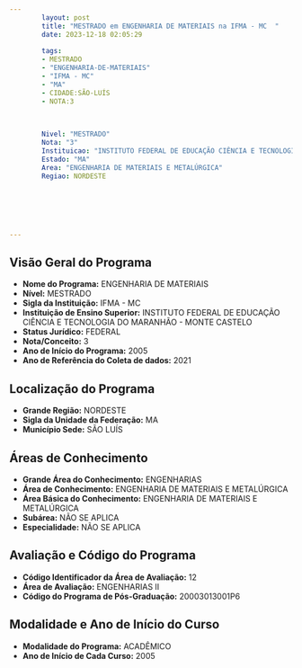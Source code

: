 ```yaml
---
        layout: post
        title: "MESTRADO em ENGENHARIA DE MATERIAIS na IFMA - MC  "
        date: 2023-12-18 02:05:29
     
        tags:
        - MESTRADO
        - "ENGENHARIA-DE-MATERIAIS"
        - "IFMA - MC"
        - "MA"
        - CIDADE:SÃO-LUÍS
        - NOTA:3
        
       

        Nivel: "MESTRADO"
        Nota: "3"
        Instituicao: "INSTITUTO FEDERAL DE EDUCAÇÃO CIÊNCIA E TECNOLOGIA DO MARANHÃO - MONTE CASTELO"
        Estado: "MA"
        Area: "ENGENHARIA DE MATERIAIS E METALÚRGICA"
        Regiao: NORDESTE
        
        
        
        
        
        
---
```

## Visão Geral do Programa
- **Nome do Programa:** ENGENHARIA DE MATERIAIS
- **Nível:** MESTRADO
- **Sigla da Instituição:** IFMA - MC
- **Instituição de Ensino Superior:** INSTITUTO FEDERAL DE EDUCAÇÃO CIÊNCIA E TECNOLOGIA DO MARANHÃO - MONTE CASTELO
- **Status Jurídico:** FEDERAL
- **Nota/Conceito:** 3
- **Ano de Início do Programa:** 2005
- **Ano de Referência do Coleta de dados:** 2021

## Localização do Programa
- **Grande Região:** NORDESTE
- **Sigla da Unidade da Federação:** MA
- **Município Sede:** SÃO LUÍS

## Áreas de Conhecimento
- **Grande Área do Conhecimento:** ENGENHARIAS
- **Área de Conhecimento:** ENGENHARIA DE MATERIAIS E METALÚRGICA
- **Área Básica do Conhecimento:** ENGENHARIA DE MATERIAIS E METALÚRGICA
- **Subárea:** NÃO SE APLICA
- **Especialidade:** NÃO SE APLICA

## Avaliação e Código do Programa
- **Código Identificador da Área de Avaliação:** 12
- **Área de Avaliação:** ENGENHARIAS II
- **Código do Programa de Pós-Graduação:** 20003013001P6


## Modalidade e Ano de Início do Curso
- **Modalidade do Programa:** ACADÊMICO
- **Ano de Início de Cada Curso:** 2005
